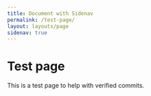 ```yaml
---
title: Document with Sidenav
permalink: /test-page/
layout: layouts/page
sidenav: true
---
```

# Test page

This is a test page to help with verified commits.